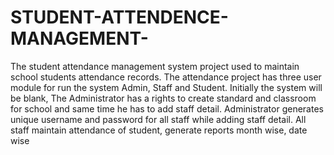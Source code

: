 # STUDENT-ATTENDENCE-MANAGEMENT-
The student attendance management system project used to maintain school students attendance records. The attendance project has three user module for run the system Admin, Staff and Student. Initially the system will be blank, The Administrator has a rights to create standard and classroom for school and same time he has to add staff detail. Administrator generates unique username and password for all staff while adding staff detail. All staff maintain attendance of student, generate reports month wise, date wise
